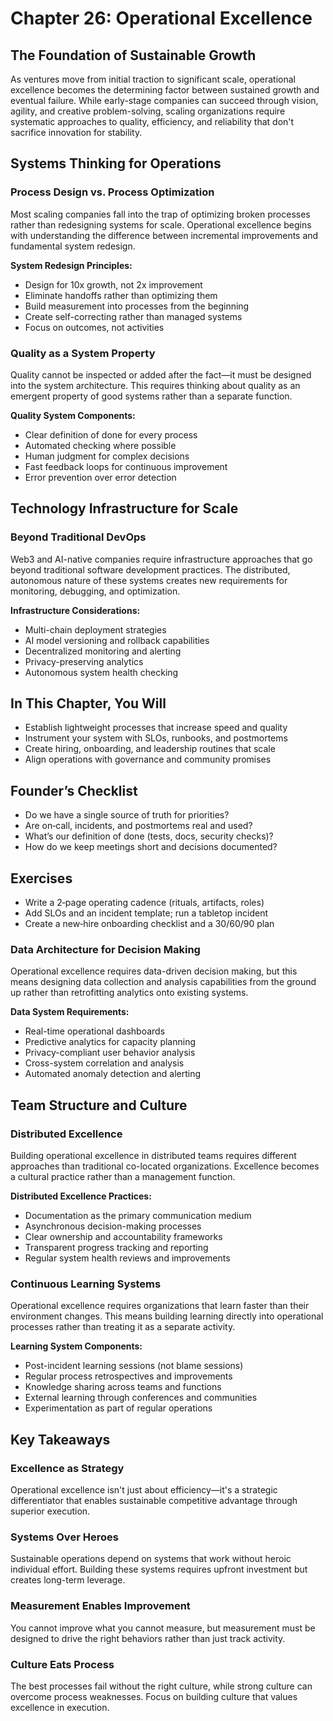 # Chapter 26: Operational Excellence

## The Foundation of Sustainable Growth

As ventures move from initial traction to significant scale, operational excellence becomes the determining factor between sustained growth and eventual failure. While early-stage companies can succeed through vision, agility, and creative problem-solving, scaling organizations require systematic approaches to quality, efficiency, and reliability that don't sacrifice innovation for stability.

## Systems Thinking for Operations

### Process Design vs. Process Optimization

Most scaling companies fall into the trap of optimizing broken processes rather than redesigning systems for scale. Operational excellence begins with understanding the difference between incremental improvements and fundamental system redesign.

**System Redesign Principles:**
- Design for 10x growth, not 2x improvement
- Eliminate handoffs rather than optimizing them
- Build measurement into processes from the beginning
- Create self-correcting rather than managed systems
- Focus on outcomes, not activities

### Quality as a System Property

Quality cannot be inspected or added after the fact—it must be designed into the system architecture. This requires thinking about quality as an emergent property of good systems rather than a separate function.

**Quality System Components:**
- Clear definition of done for every process
- Automated checking where possible
- Human judgment for complex decisions
- Fast feedback loops for continuous improvement
- Error prevention over error detection

## Technology Infrastructure for Scale

### Beyond Traditional DevOps

Web3 and AI-native companies require infrastructure approaches that go beyond traditional software development practices. The distributed, autonomous nature of these systems creates new requirements for monitoring, debugging, and optimization.

**Infrastructure Considerations:**
- Multi-chain deployment strategies
- AI model versioning and rollback capabilities
- Decentralized monitoring and alerting
- Privacy-preserving analytics
- Autonomous system health checking

## In This Chapter, You Will

- Establish lightweight processes that increase speed and quality
- Instrument your system with SLOs, runbooks, and postmortems
- Create hiring, onboarding, and leadership routines that scale
- Align operations with governance and community promises

## Founder’s Checklist

- Do we have a single source of truth for priorities?
- Are on‑call, incidents, and postmortems real and used?
- What’s our definition of done (tests, docs, security checks)?
- How do we keep meetings short and decisions documented?

## Exercises

- Write a 2‑page operating cadence (rituals, artifacts, roles)
- Add SLOs and an incident template; run a tabletop incident
- Create a new‑hire onboarding checklist and a 30/60/90 plan

### Data Architecture for Decision Making

Operational excellence requires data-driven decision making, but this means designing data collection and analysis capabilities from the ground up rather than retrofitting analytics onto existing systems.

**Data System Requirements:**
- Real-time operational dashboards
- Predictive analytics for capacity planning
- Privacy-compliant user behavior analysis
- Cross-system correlation and analysis
- Automated anomaly detection and alerting

## Team Structure and Culture

### Distributed Excellence

Building operational excellence in distributed teams requires different approaches than traditional co-located organizations. Excellence becomes a cultural practice rather than a management function.

**Distributed Excellence Practices:**
- Documentation as the primary communication medium
- Asynchronous decision-making processes
- Clear ownership and accountability frameworks
- Transparent progress tracking and reporting
- Regular system health reviews and improvements

### Continuous Learning Systems

Operational excellence requires organizations that learn faster than their environment changes. This means building learning directly into operational processes rather than treating it as a separate activity.

**Learning System Components:**
- Post-incident learning sessions (not blame sessions)
- Regular process retrospectives and improvements
- Knowledge sharing across teams and functions
- External learning through conferences and communities
- Experimentation as part of regular operations

## Key Takeaways

### Excellence as Strategy

Operational excellence isn't just about efficiency—it's a strategic differentiator that enables sustainable competitive advantage through superior execution.

### Systems Over Heroes

Sustainable operations depend on systems that work without heroic individual effort. Building these systems requires upfront investment but creates long-term leverage.

### Measurement Enables Improvement

You cannot improve what you cannot measure, but measurement must be designed to drive the right behaviors rather than just track activity.

### Culture Eats Process

The best processes fail without the right culture, while strong culture can overcome process weaknesses. Focus on building culture that values excellence in execution.
